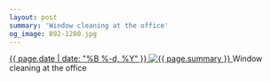 ```yaml
---
layout: post
summary: 'Window cleaning at the office'
og_image: 892-1280.jpg
---
```


<p>
 <time>
  <a href="/892">
   {{ page.date | date: "%B %-d, %Y" }}
  </a>
 </time>
 <a href="/892">
  <img alt="{{ page.summary }}" data-taken="7/30/2019" sizes="(min-width: 700px) 50vw, calc(100vw - 2rem)" src="{{ site.assets_url }}/892-640.jpg" srcset="{{ site.assets_url }}/892-320.jpg 320w, {{ site.assets_url }}/892-640.jpg 640w, {{ site.assets_url }}/892-960.jpg 960w, {{ site.assets_url }}/892-1280.jpg 1280w"/>
 </a>
 <span>
  Window cleaning at the office
 </span>
</p>
